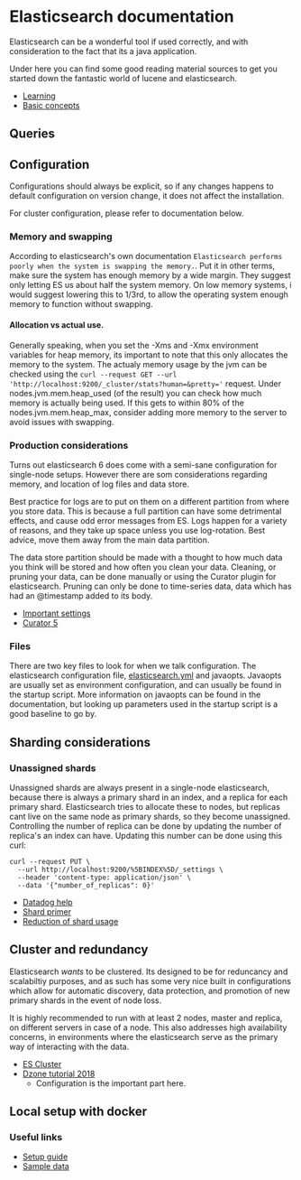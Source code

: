 # Elasticsearch documentation

Elasticsearch can be a wonderful tool if used correctly, and with consideration to the fact that its a java application. 

Under here you can find some good reading material sources to get you started down the fantastic world of lucene and elasticsearch.

- [Learning](https://www.elastic.co/learn)
- [Basic concepts](https://www.elastic.co/guide/en/elasticsearch/reference/current/getting-started-concepts.html)

## Queries


## Configuration
Configurations should always be explicit, so if any changes happens to default configuration on version change, it does not affect the installation. 

For cluster configuration, please refer to documentation below.

### Memory and swapping
According to elasticsearch's own documentation `Elasticsearch performs poorly when the system is swapping the memory.`. Put it in other terms, make sure the system has enough memory by a wide margin. They suggest only letting ES us about half the system memory. On low memory systems, i would suggest lowering this to 1/3rd, to allow the operating system enough memory to function without swapping.

#### Allocation vs actual use.
Generally speaking, when you set the -Xms and -Xmx environment variables for heap memory, its important to note that this only allocates the memory to the system. The actualy memory usage by the jvm can be checked using the `curl --request GET --url 'http://localhost:9200/_cluster/stats?human=&pretty='` request. Under nodes.jvm.mem.heap_used (of the result) you can check how much memory is actually being used. If this gets to within 80% of the nodes.jvm.mem.heap_max, consider adding more memory to the server to avoid issues with swapping.

### Production considerations
Turns out elasticsearch 6 does come with a semi-sane configuration for single-node setups. However there are som considerations regarding memory, and location of log files and data store.

Best practice for logs are to put on them on a different partition from where you store data. This is because a full partition can have some detrimental effects, and cause odd error messages from ES. Logs happen for a variety of reasons, and they take up space unless you use log-rotation. Best advice, move them away from the main data partition.

The data store partition should be made with a thought to how much data you think will be stored and how often you clean your data. Cleaning, or pruning your data, can be done manually or using the Curator plugin for elasticsearch. Pruning can only be done to time-series data, data which has had an @timestamp added to its body. 

- [Important settings](https://www.elastic.co/guide/en/elasticsearch/reference/current/important-settings.html)
- [Curator 5](https://www.elastic.co/guide/en/elasticsearch/client/curator/current/index.html)

### Files
There are two key files to look for when we talk configuration. The elasticsearch configuration file, [elasticsearch.yml](./elasticsearch.yml) and javaopts. Javaopts are usually set as environment configuration, and can usually be found in the startup script. More information on javaopts can be found in the documentation, but looking up parameters used in the startup script is a good baseline to go by.

## Sharding considerations

### Unassigned shards
Unassigned shards are always present in a single-node elasticsearch, because there is always a primary shard in an index, and a replica for each primary shard. Elasticsearch tries to allocate these to nodes, but replicas cant live on the same node as primary shards, so they become unassigned. Controlling the number of replica can be done by updating the number of replica's an index can have. Updating this number can be done using this curl:

```
curl --request PUT \
  --url http://localhost:9200/%5BINDEX%5D/_settings \
  --header 'content-type: application/json' \
  --data '{"number_of_replicas": 0}'
```

- [Datadog help](https://www.datadoghq.com/blog/elasticsearch-unassigned-shards/)
- [Shard primer](https://docs.bonsai.io/article/122-shard-primer)
- [Reduction of shard usage](https://docs.bonsai.io/article/124-reducing-shard-usage)

## Cluster and redundancy
Elasticsearch *wants* to be clustered. Its designed to be for reduncancy and scalabiltiy purposes, and as such has some very nice built in configurations which allow for automatic discovery, data protection, and promotion of new primary shards in the event of node loss.

It is highly recommended to run with at least 2 nodes, master and replica, on different servers in case of a node. This also addresses high availability concerns, in environments where the elasticsearch serve as the primary way of interacting with the data.

- [ES Cluster](https://www.elastic.co/guide/en/elasticsearch/reference/current/modules-cluster.html)
- [Dzone tutorial 2018](https://dzone.com/articles/elasticsearch-tutorial-creating-an-elasticsearch-c)
	- Configuration is the important part here.

## Local setup with docker

### Useful links

- [Setup guide](https://www.elastic.co/guide/en/elasticsearch/reference/current/docker.html)
- [Sample data](https://www.elastic.co/guide/en/kibana/current/tutorial-load-dataset.html)